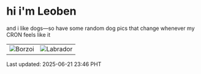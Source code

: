 # hi i'm Leoben

and i like dogs—so have some random dog pics that change whenever my CRON feels like it

|  |  |
|--------|----------|
| ![Borzoi](https://random-dog-vercel.vercel.app/api/random-borzoi?v=1750520789) | ![Labrador](https://random-dog-vercel.vercel.app/api/random-labrador?v=1750520789) |

Last updated: 2025-06-21 23:46 PHT
